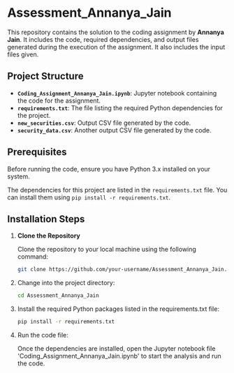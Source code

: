 # Assessment_Annanya_Jain

This repository contains the solution to the coding assignment by **Annanya Jain**. It includes the code, required dependencies, and output files generated during the execution of the assignment. It also includes the input files given. 

## Project Structure

- **`Coding_Assignment_Annanya_Jain.ipynb`**: Jupyter notebook containing the code for the assignment.
- **`requirements.txt`**: The file listing the required Python dependencies for the project.
- **`new_securities.csv`**: Output CSV file generated by the code.
- **`security_data.csv`**: Another output CSV file generated by the code.

## Prerequisites

Before running the code, ensure you have Python 3.x installed on your system.

The dependencies for this project are listed in the `requirements.txt` file. You can install them using `pip install -r requirements.txt`.

## Installation Steps

1. **Clone the Repository**

   Clone the repository to your local machine using the following command:

   ```bash
   git clone https://github.com/your-username/Assessment_Annanya_Jain.git

2. Change into the project directory:
   
   ```bash
   cd Assessment_Annanya_Jain

3. Install the required Python packages listed in the requirements.txt file:

   ```bash
   pip install -r requirements.txt

4. Run the code file:
   
   Once the dependencies are installed, open the Jupyter notebook file 'Coding_Assignment_Annanya_Jain.ipynb' to start the analysis and run the code. 

